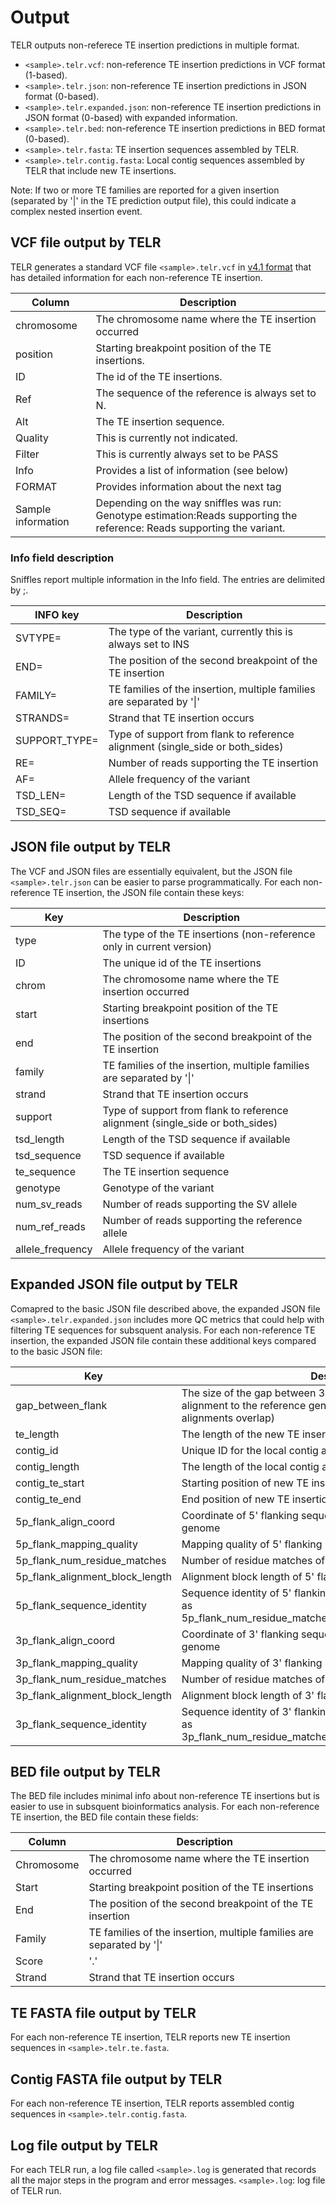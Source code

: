 # Output
TELR outputs non-referece TE insertion predictions in multiple format.
- `<sample>.telr.vcf`: non-reference TE insertion predictions in VCF format (1-based).
- `<sample>.telr.json`: non-reference TE insertion predictions in JSON format (0-based).
- `<sample>.telr.expanded.json`: non-reference TE insertion predictions in JSON format (0-based) with expanded information.
- `<sample>.telr.bed`: non-reference TE insertion predictions in BED format (0-based).
- `<sample>.telr.fasta`: TE insertion sequences assembled by TELR.
- `<sample>.telr.contig.fasta`: Local contig sequences assembled by TELR that include new TE insertions.

Note: If two or more TE families are reported for a given insertion (separated by '|' in the TE prediction output file), this could indicate a complex nested insertion event.

## VCF file output by TELR
TELR generates a standard VCF file `<sample>.telr.vcf` in [v4.1 format](https://samtools.github.io/hts-specs/VCFv4.1.pdf) that has detailed information for each non-reference TE insertion.

Column | Description
-- | --
chromosome | The chromosome name where the TE insertion occurred
position | Starting breakpoint position of the TE insertions.
ID | The id of the TE insertions.
Ref | The sequence of the reference is always set to N.
Alt | The TE insertion sequence.
Quality | This is currently not indicated.
Filter | This is currently always set to be PASS
Info | Provides a list of information (see below)
FORMAT | Provides information about the next tag
Sample information | Depending on the way sniffles was run: Genotype estimation:Reads   supporting the reference: Reads supporting the variant.

### Info field description
Sniffles report multiple information in the Info field. The entries are delimited by ;.

INFO key | Description
-- | --
SVTYPE= | The type of the variant, currently this is always set to INS
END= | The position of the second breakpoint of the TE insertion
FAMILY= | TE families of the insertion, multiple families are separated by '\|'
STRANDS= | Strand that TE insertion occurs
SUPPORT_TYPE= | Type of support from flank to reference alignment (single_side or both_sides)
RE= | Number of reads supporting the TE insertion
AF= | Allele frequency of the variant
TSD_LEN= | Length of the TSD sequence if available
TSD_SEQ= | TSD sequence if available

## JSON file output by TELR
The VCF and JSON files are essentially equivalent, but the JSON file `<sample>.telr.json` can be easier to parse programmatically. For each non-reference TE insertion, the JSON file contain these keys:

Key | Description
-- | --
type | The type of the TE insertions (non-reference only in current version)
ID | The unique id of the TE insertions
chrom | The chromosome name where the TE insertion occurred
start | Starting breakpoint position of the TE insertions
end | The position of the second breakpoint of the TE insertion
family | TE families of the insertion, multiple families are separated by '\|'
strand | Strand that TE insertion occurs
support | Type of support from flank to reference alignment (single_side or both_sides)
tsd_length | Length of the TSD sequence if available
tsd_sequence | TSD sequence if available
te_sequence | The TE insertion sequence
genotype | Genotype of the variant
num_sv_reads | Number of reads supporting the SV allele
num_ref_reads | Number of reads supporting the reference allele
allele_frequency | Allele frequency of the variant

## Expanded JSON file output by TELR
Comapred to the basic JSON file described above, the expanded JSON file `<sample>.telr.expanded.json` includes more QC metrics that could help with filtering TE sequences for subsquent analysis. For each non-reference TE insertion, the expanded JSON file contain these additional keys compared to the basic JSON file:

Key | Description
-- | --
gap_between_flank | The size of the gap between 3' and 5' flanking sequence alignment to the reference genome (the value is negative if two alignments overlap)
te_length | The length of the new TE insertion sequence
contig_id | Unique ID for the local contig assembly
contig_length | The length of the local contig assembly
contig_te_start | Starting position of new TE insertion in the contig assembly
contig_te_end | End position of new TE insertion in the contig assembly
5p_flank_align_coord | Coordinate of 5' flanking sequence alignment to the reference genome
5p_flank_mapping_quality | Mapping quality of 5' flanking sequence alignment
5p_flank_num_residue_matches | Number of residue matches of 5' flanking sequence alignment
5p_flank_alignment_block_length | Alignment block length of 5' flanking sequence alignment
5p_flank_sequence_identity | Sequence identity of 5' flanking sequence alignment (calculated as 5p_flank_num_residue_matches/5p_flank_alignment_block_length)
3p_flank_align_coord | Coordinate of 3' flanking sequence alignment to the reference genome
3p_flank_mapping_quality | Mapping quality of 3' flanking sequence alignment
3p_flank_num_residue_matches | Number of residue matches of 3' flanking sequence alignment
3p_flank_alignment_block_length | Alignment block length of 3' flanking sequence alignment
3p_flank_sequence_identity | Sequence identity of 3' flanking sequence alignment (calculated as 3p_flank_num_residue_matches/3p_flank_alignment_block_length)

## BED file output by TELR
The BED file includes minimal info about non-reference TE insertions but is easier to use in subsquent bioinformatics analysis. For each non-reference TE insertion, the BED file contain these fields:

Column | Description
-- | --
Chromosome | The chromosome name where the TE insertion occurred
Start | Starting breakpoint position of the TE insertions
End | The position of the second breakpoint of the TE insertion
Family | TE families of the insertion, multiple families are separated by '\|'
Score | '.'
Strand | Strand that TE insertion occurs

## TE FASTA file output by TELR
For each non-reference TE insertion, TELR reports new TE insertion sequences in `<sample>.telr.te.fasta`.

## Contig FASTA file output by TELR
For each non-reference TE insertion, TELR reports assembled contig sequences in `<sample>.telr.contig.fasta`.

## Log file output by TELR
For each TELR run, a log file called `<sample>.log` is generated that records all the major steps in the program and error messages.
`<sample>.log`: log file of TELR run.